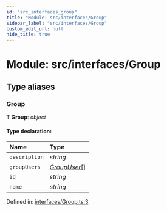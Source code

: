 ```yaml
---
id: "src_interfaces_group"
title: "Module: src/interfaces/Group"
sidebar_label: "src/interfaces/Group"
custom_edit_url: null
hide_title: true
---
```


# Module: src/interfaces/Group

## Type aliases

### Group

Ƭ **Group**: *object*

#### Type declaration:

Name | Type |
:------ | :------ |
`description` | *string* |
`groupUsers` | [*GroupUser*](src_interfaces_groupuser.md#groupuser)[] |
`id` | *string* |
`name` | *string* |

Defined in: [interfaces/Group.ts:3](https://github.com/xr3ngine/xr3ngine/blob/65dfcf39a/packages/common/src/interfaces/Group.ts#L3)
